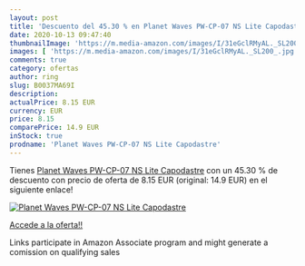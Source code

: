 ```yaml
---
layout: post
title: 'Descuento del 45.30 % en Planet Waves PW-CP-07 NS Lite Capodastre'
date: 2020-10-13 09:47:40
thumbnailImage: 'https://m.media-amazon.com/images/I/31eGclRMyAL._SL200_.jpg'
images: [ 'https://m.media-amazon.com/images/I/31eGclRMyAL._SL200_.jpg' ]
comments: true
category: ofertas
author: ring
slug: B0037MA69I
description:
actualPrice: 8.15 EUR
currency: EUR
price: 8.15
comparePrice: 14.9 EUR
inStock: true
prodname: 'Planet Waves PW-CP-07 NS Lite Capodastre'
---
```


Tienes [Planet Waves PW-CP-07 NS Lite Capodastre](https://www.amazon.fr/dp/B0037MA69I/?tag=tolees0d-21) con un 45.30 % de descuento con precio de oferta de 8.15 EUR (original: 14.9 EUR) en el siguiente enlace!

[![Planet Waves PW-CP-07 NS Lite Capodastre](https://m.media-amazon.com/images/I/31eGclRMyAL._SL200_.jpg)](https://www.amazon.fr/dp/B0037MA69I/?tag=tolees0d-21)

[Accede a la oferta!!](https://www.amazon.fr/dp/B0037MA69I/?tag=tolees0d-21)

Links participate in Amazon Associate program and might generate a comission on qualifying sales


